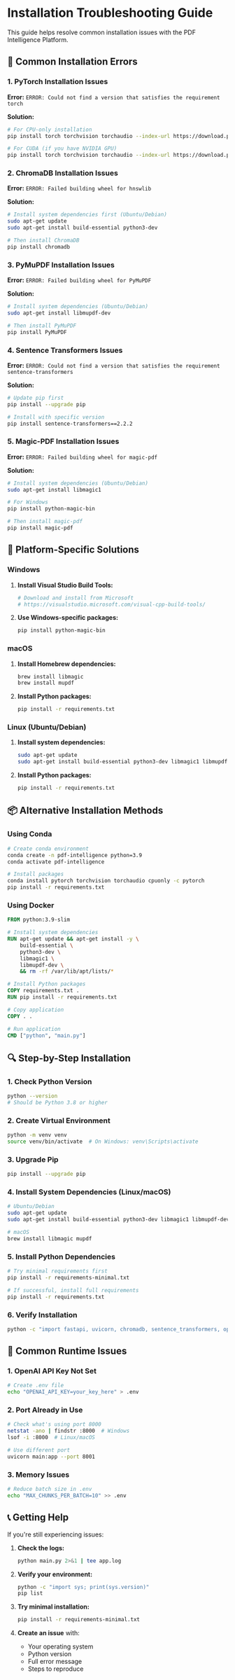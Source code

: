# Installation Troubleshooting Guide

This guide helps resolve common installation issues with the PDF Intelligence Platform.

## 🚨 Common Installation Errors

### 1. **PyTorch Installation Issues**

**Error:** `ERROR: Could not find a version that satisfies the requirement torch`

**Solution:**
```bash
# For CPU-only installation
pip install torch torchvision torchaudio --index-url https://download.pytorch.org/whl/cpu

# For CUDA (if you have NVIDIA GPU)
pip install torch torchvision torchaudio --index-url https://download.pytorch.org/whl/cu118
```

### 2. **ChromaDB Installation Issues**

**Error:** `ERROR: Failed building wheel for hnswlib`

**Solution:**
```bash
# Install system dependencies first (Ubuntu/Debian)
sudo apt-get update
sudo apt-get install build-essential python3-dev

# Then install ChromaDB
pip install chromadb
```

### 3. **PyMuPDF Installation Issues**

**Error:** `ERROR: Failed building wheel for PyMuPDF`

**Solution:**
```bash
# Install system dependencies (Ubuntu/Debian)
sudo apt-get install libmupdf-dev

# Then install PyMuPDF
pip install PyMuPDF
```

### 4. **Sentence Transformers Issues**

**Error:** `ERROR: Could not find a version that satisfies the requirement sentence-transformers`

**Solution:**
```bash
# Update pip first
pip install --upgrade pip

# Install with specific version
pip install sentence-transformers==2.2.2
```

### 5. **Magic-PDF Installation Issues**

**Error:** `ERROR: Failed building wheel for magic-pdf`

**Solution:**
```bash
# Install system dependencies (Ubuntu/Debian)
sudo apt-get install libmagic1

# For Windows
pip install python-magic-bin

# Then install magic-pdf
pip install magic-pdf
```

## 🔧 Platform-Specific Solutions

### **Windows**

1. **Install Visual Studio Build Tools:**
   ```bash
   # Download and install from Microsoft
   # https://visualstudio.microsoft.com/visual-cpp-build-tools/
   ```

2. **Use Windows-specific packages:**
   ```bash
   pip install python-magic-bin
   ```

### **macOS**

1. **Install Homebrew dependencies:**
   ```bash
   brew install libmagic
   brew install mupdf
   ```

2. **Install Python packages:**
   ```bash
   pip install -r requirements.txt
   ```

### **Linux (Ubuntu/Debian)**

1. **Install system dependencies:**
   ```bash
   sudo apt-get update
   sudo apt-get install build-essential python3-dev libmagic1 libmupdf-dev
   ```

2. **Install Python packages:**
   ```bash
   pip install -r requirements.txt
   ```

## 📦 Alternative Installation Methods

### **Using Conda**

```bash
# Create conda environment
conda create -n pdf-intelligence python=3.9
conda activate pdf-intelligence

# Install packages
conda install pytorch torchvision torchaudio cpuonly -c pytorch
pip install -r requirements.txt
```

### **Using Docker**

```dockerfile
FROM python:3.9-slim

# Install system dependencies
RUN apt-get update && apt-get install -y \
    build-essential \
    python3-dev \
    libmagic1 \
    libmupdf-dev \
    && rm -rf /var/lib/apt/lists/*

# Install Python packages
COPY requirements.txt .
RUN pip install -r requirements.txt

# Copy application
COPY . .

# Run application
CMD ["python", "main.py"]
```

## 🔍 Step-by-Step Installation

### **1. Check Python Version**
```bash
python --version
# Should be Python 3.8 or higher
```

### **2. Create Virtual Environment**
```bash
python -m venv venv
source venv/bin/activate  # On Windows: venv\Scripts\activate
```

### **3. Upgrade Pip**
```bash
pip install --upgrade pip
```

### **4. Install System Dependencies (Linux/macOS)**
```bash
# Ubuntu/Debian
sudo apt-get update
sudo apt-get install build-essential python3-dev libmagic1 libmupdf-dev

# macOS
brew install libmagic mupdf
```

### **5. Install Python Dependencies**
```bash
# Try minimal requirements first
pip install -r requirements-minimal.txt

# If successful, install full requirements
pip install -r requirements.txt
```

### **6. Verify Installation**
```bash
python -c "import fastapi, uvicorn, chromadb, sentence_transformers, openai, fitz; print('All packages installed successfully!')"
```

## 🐛 Common Runtime Issues

### **1. OpenAI API Key Not Set**
```bash
# Create .env file
echo "OPENAI_API_KEY=your_key_here" > .env
```

### **2. Port Already in Use**
```bash
# Check what's using port 8000
netstat -ano | findstr :8000  # Windows
lsof -i :8000  # Linux/macOS

# Use different port
uvicorn main:app --port 8001
```

### **3. Memory Issues**
```bash
# Reduce batch size in .env
echo "MAX_CHUNKS_PER_BATCH=10" >> .env
```

## 📞 Getting Help

If you're still experiencing issues:

1. **Check the logs:**
   ```bash
   python main.py 2>&1 | tee app.log
   ```

2. **Verify your environment:**
   ```bash
   python -c "import sys; print(sys.version)"
   pip list
   ```

3. **Try minimal installation:**
   ```bash
   pip install -r requirements-minimal.txt
   ```

4. **Create an issue** with:
   - Your operating system
   - Python version
   - Full error message
   - Steps to reproduce
